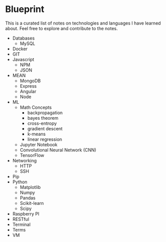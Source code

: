 # Blueprint  
  
This is a curated list of notes on technologies and languages I have learned about. Feel free to explore and contribute to the notes.  

+ Databases
   + MySQL
+ Docker 
+ GIT
+ Javascript  
   + NPM
   + JSON
+ MEAN
   + MongoDB
   + Express
   + Angular 
   + Node
+ ML
   + Math Concepts 
      + backpropagation
      + bayes theorem
      + cross-entropy
      + gradient descent
      + k-means
      + linear regression
   + Jupyter Notebook
   + Convolutional Neural Network (CNN)
   + TensorFlow
+ Networking
   + HTTP
   + SSH
+ Pip
+ Python
   + Matplotlib
   + Numpy
   + Pandas
   + Scikit-learn
   + Scipy
+ Raspberry PI
+ RESTful
+ Terminal 
+ Terms
+ VM
